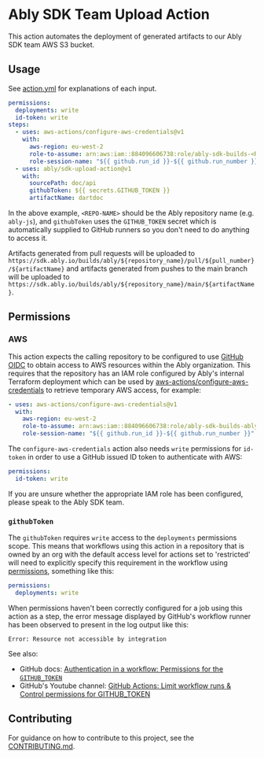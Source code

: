 # Ably SDK Team Upload Action

This action automates the deployment of generated artifacts to our Ably SDK team AWS S3 bucket.

## Usage

See [action.yml](action.yml) for explanations of each input.

```yaml
permissions:
  deployments: write
  id-token: write
steps:
  - uses: aws-actions/configure-aws-credentials@v1
    with:
      aws-region: eu-west-2
      role-to-assume: arn:aws:iam::884096606738:role/ably-sdk-builds-<REPO-NAME>
      role-session-name: "${{ github.run_id }}-${{ github.run_number }}"
  - uses: ably/sdk-upload-action@v1
    with:
      sourcePath: doc/api
      githubToken: ${{ secrets.GITHUB_TOKEN }}
      artifactName: dartdoc
```

In the above example, `<REPO-NAME>` should be the Ably repository name (e.g. `ably-js`), and `githubToken` uses the `GITHUB_TOKEN` secret which is automatically supplied to GitHub runners so you don't need to do anything to access it.

Artifacts generated from pull requests will be uploaded to `https://sdk.ably.io/builds/ably/${repository_name}/pull/${pull_number}/${artifactName}` and artifacts generated from pushes to the main branch will be uploaded to `https://sdk.ably.io/builds/ably/${repository_name}/main/${artifactName}`.

## Permissions

### AWS

This action expects the calling repository to be configured to use [GitHub OIDC](https://docs.github.com/en/actions/deployment/security-hardening-your-deployments/configuring-openid-connect-in-amazon-web-services) to obtain access to AWS resources within the Ably organization. This requires that the repository has an IAM role configured by Ably's internal Terraform deployment which can be used by [aws-actions/configure-aws-credentials](https://github.com/aws-actions/configure-aws-credentials) to retrieve temporary AWS access, for example:

```yaml
- uses: aws-actions/configure-aws-credentials@v1
  with:
    aws-region: eu-west-2
    role-to-assume: arn:aws:iam::884096606738:role/ably-sdk-builds-ably-js
    role-session-name: "${{ github.run_id }}-${{ github.run_number }}"
```

The `configure-aws-credentials` action also needs `write` permissions for `id-token` in order to use a GitHub issued ID token to authenticate with AWS:

```yaml
permissions:
  id-token: write
```

If you are unsure whether the appropriate IAM role has been configured, please speak to the Ably SDK team.

### `githubToken`

The `githubToken` requires `write` access to the `deployments` permissions scope.
This means that workflows using this action in a repository that is owned by an org with the default access level for actions set to 'restricted' will need to explicitly specify this requirement in the workflow using [permissions](https://docs.github.com/en/actions/reference/workflow-syntax-for-github-actions#permissions), something like this:

```yml
permissions:
  deployments: write
```

When permissions haven't been correctly configured for a job using this action as a step, the error message displayed by GitHub's workflow runner has been observed to present in the log output like this:

```
Error: Resource not accessible by integration
```

See also:

- GitHub docs: [Authentication in a workflow: Permissions for the `GITHUB_TOKEN`](https://docs.github.com/en/actions/reference/authentication-in-a-workflow#permissions-for-the-github_token)
- GitHub's Youtube channel: [GitHub Actions: Limit workflow runs & Control permissions for GITHUB_TOKEN](https://youtu.be/JMHs5lYpvAM?t=483)

## Contributing

For guidance on how to contribute to this project, see the [CONTRIBUTING.md](CONTRIBUTING.md).

